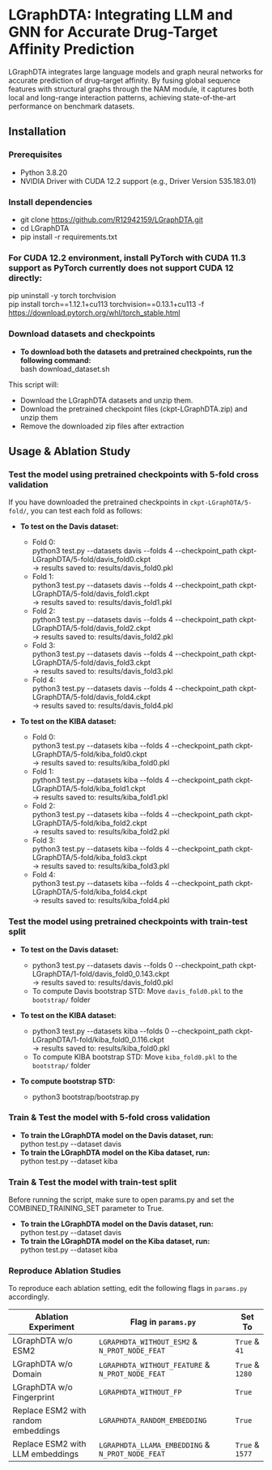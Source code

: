 # LGraphDTA: Integrating LLM and GNN for Accurate Drug-Target Affinity Prediction
LGraphDTA integrates large language models and graph neural networks for accurate prediction of drug–target affinity. By fusing global sequence features with structural graphs through the NAM module, it captures both local and long-range interaction patterns, achieving state-of-the-art performance on benchmark datasets.

## Installation
### Prerequisites
- Python 3.8.20
- NVIDIA Driver with CUDA 12.2 support (e.g., Driver Version 535.183.01)

### Install dependencies
- git clone https://github.com/R12942159/LGraphDTA.git
- cd LGraphDTA
- pip install -r requirements.txt

### For CUDA 12.2 environment, install PyTorch with CUDA 11.3 support as PyTorch currently does not support CUDA 12 directly:
pip uninstall -y torch torchvision \
pip install torch==1.12.1+cu113 torchvision==0.13.1+cu113 -f https://download.pytorch.org/whl/torch_stable.html

### Download datasets and checkpoints
- **To download both the datasets and pretrained checkpoints, run the following command:** <br>
    bash download_dataset.sh

This script will:
- Download the LGraphDTA datasets and unzip them.
- Download the pretrained checkpoint files (ckpt-LGraphDTA.zip) and unzip them
- Remove the downloaded zip files after extraction

## Usage & Ablation Study
### Test the model using pretrained checkpoints with 5-fold cross validation
If you have downloaded the pretrained checkpoints in `ckpt-LGraphDTA/5-fold/`, you can test each fold as follows:

- **To test on the Davis dataset:**  
  - Fold 0: <br>
    python3 test.py --datasets davis --folds 4 --checkpoint_path ckpt-LGraphDTA/5-fold/davis_fold0.ckpt <br>
    → results saved to: results/davis_fold0.pkl  
  - Fold 1: <br>
    python3 test.py --datasets davis --folds 4 --checkpoint_path ckpt-LGraphDTA/5-fold/davis_fold1.ckpt <br>
    → results saved to: results/davis_fold1.pkl  
  - Fold 2: <br>
    python3 test.py --datasets davis --folds 4 --checkpoint_path ckpt-LGraphDTA/5-fold/davis_fold2.ckpt <br>
    → results saved to: results/davis_fold2.pkl  
  - Fold 3: <br>
    python3 test.py --datasets davis --folds 4 --checkpoint_path ckpt-LGraphDTA/5-fold/davis_fold3.ckpt <br>
    → results saved to: results/davis_fold3.pkl  
  - Fold 4: <br>
    python3 test.py --datasets davis --folds 4 --checkpoint_path ckpt-LGraphDTA/5-fold/davis_fold4.ckpt <br>
    → results saved to: results/davis_fold4.pkl  

- **To test on the KIBA dataset:**  
  - Fold 0: <br>
    python3 test.py --datasets kiba --folds 4 --checkpoint_path ckpt-LGraphDTA/5-fold/kiba_fold0.ckpt <br>
    → results saved to: results/kiba_fold0.pkl  
  - Fold 1: <br>
    python3 test.py --datasets kiba --folds 4 --checkpoint_path ckpt-LGraphDTA/5-fold/kiba_fold1.ckpt <br>
    → results saved to: results/kiba_fold1.pkl  
  - Fold 2: <br>
    python3 test.py --datasets kiba --folds 4 --checkpoint_path ckpt-LGraphDTA/5-fold/kiba_fold2.ckpt <br>
    → results saved to: results/kiba_fold2.pkl  
  - Fold 3: <br>
    python3 test.py --datasets kiba --folds 4 --checkpoint_path ckpt-LGraphDTA/5-fold/kiba_fold3.ckpt <br>
    → results saved to: results/kiba_fold3.pkl  
  - Fold 4: <br>
    python3 test.py --datasets kiba --folds 4 --checkpoint_path ckpt-LGraphDTA/5-fold/kiba_fold4.ckpt <br>
    → results saved to: results/kiba_fold4.pkl

### Test the model using pretrained checkpoints with train-test split
- **To test on the Davis dataset:**  
  - python3 test.py --datasets davis --folds 0 --checkpoint_path ckpt-LGraphDTA/1-fold/davis_fold0_0.143.ckpt <br>
    → results saved to: results/davis_fold0.pkl  
  - To compute Davis bootstrap STD: Move `davis_fold0.pkl` to the `bootstrap/` folder <br>

- **To test on the KIBA dataset:**  
  - python3 test.py --datasets kiba --folds 0 --checkpoint_path ckpt-LGraphDTA/1-fold/kiba_fold0_0.116.ckpt <br>
    → results saved to: results/kiba_fold0.pkl  
  - To compute KIBA bootstrap STD: Move `kiba_fold0.pkl` to the `bootstrap/` folder <br>

- **To compute bootstrap STD:** 
  - python3 bootstrap/bootstrap.py

### Train & Test the model with 5-fold cross validation
- **To train the LGraphDTA model on the Davis dataset, run:** <br>
    python test.py --dataset davis
- **To train the LGraphDTA model on the Kiba dataset, run:** <br>
    python test.py --dataset kiba

### Train & Test the model with train-test split
Before running the script, make sure to open params.py and set the COMBINED_TRAINING_SET parameter to True.
- **To train the LGraphDTA model on the Davis dataset, run:** <br>
    python test.py --dataset davis
- **To train the LGraphDTA model on the Kiba dataset, run:** <br>
    python test.py --dataset kiba

### Reproduce Ablation Studies
To reproduce each ablation setting, edit the following flags in `params.py` accordingly.

| Ablation Experiment                | Flag in `params.py`                            | Set To         |
|------------------------------------|------------------------------------------------|----------------|
| LGraphDTA w/o ESM2                 |`LGRAPHDTA_WITHOUT_ESM2` & `N_PROT_NODE_FEAT`   | `True` & `41`  |
| LGraphDTA w/o Domain               |`LGRAPHDTA_WITHOUT_FEATURE` & `N_PROT_NODE_FEAT`| `True` & `1280`|
| LGraphDTA w/o Fingerprint          |`LGRAPHDTA_WITHOUT_FP`                          | `True`         |
| Replace ESM2 with random embeddings|`LGRAPHDTA_RANDOM_EMBEDDING`                    | `True`         |
| Replace ESM2 with LLM embeddings   |`LGRAPHDTA_LLAMA_EMBEDDING` & `N_PROT_NODE_FEAT`| `True` & `1577`|